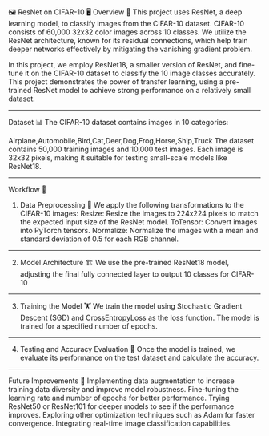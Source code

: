 🖼️ ResNet on CIFAR-10 🖥️
Overview 🌟
This project uses ResNet, a deep learning model, to classify images from the CIFAR-10 dataset. CIFAR-10 consists of 60,000 32x32 color images across 10 classes. We utilize the ResNet architecture, known for its residual connections, which help train deeper networks effectively by mitigating the vanishing gradient problem.

In this project, we employ ResNet18, a smaller version of ResNet, and fine-tune it on the CIFAR-10 dataset to classify the 10 image classes accurately. This project demonstrates the power of transfer learning, using a pre-trained ResNet model to achieve strong performance on a relatively small dataset.

----------------------------
Dataset 📊
The CIFAR-10 dataset contains images in 10 categories:

Airplane,Automobile,Bird,Cat,Deer,Dog,Frog,Horse,Ship,Truck
The dataset contains 50,000 training images and 10,000 test images. Each image is 32x32 pixels, making it suitable for testing small-scale models like ResNet18.

----------------------------
Workflow 🔄
1. Data Preprocessing 🔧
We apply the following transformations to the CIFAR-10 images:
Resize: Resize the images to 224x224 pixels to match the expected input size of the ResNet model.
ToTensor: Convert images into PyTorch tensors.
Normalize: Normalize the images with a mean and standard deviation of 0.5 for each RGB channel.
----------------
2. Model Architecture 🏗️
We use the pre-trained ResNet18 model, adjusting the final fully connected layer to output 10 classes for CIFAR-10
---------------
3. Training the Model 🏋️
We train the model using Stochastic Gradient Descent (SGD) and CrossEntropyLoss as the loss function. The model is trained for a specified number of epochs.
-------------------
4. Testing and Accuracy Evaluation 🎯
Once the model is trained, we evaluate its performance on the test dataset and calculate the accuracy.
------------------------
Future Improvements 🚀
Implementing data augmentation to increase training data diversity and improve model robustness.
Fine-tuning the learning rate and number of epochs for better performance.
Trying ResNet50 or ResNet101 for deeper models to see if the performance improves.
Exploring other optimization techniques such as Adam for faster convergence.
Integrating real-time image classification capabilities.
